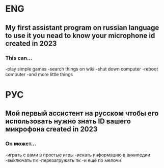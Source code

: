 # ENG
## My first assistant program on russian language to use it you nead to know your microphone id created in 2023
### This can...
-play simple games
-search things on wiki
-shut down computer
-reboot computer
-and more little things
# РУС
## Мой первый ассистент на русском чтобы его использовать нужно знать ID вашего микрофона created in 2023
### Он может...
-играть с вами в простые игры
-искать информацию в википедии
-выключать пк
-перезагружать пк
-и ещё по мелочи


